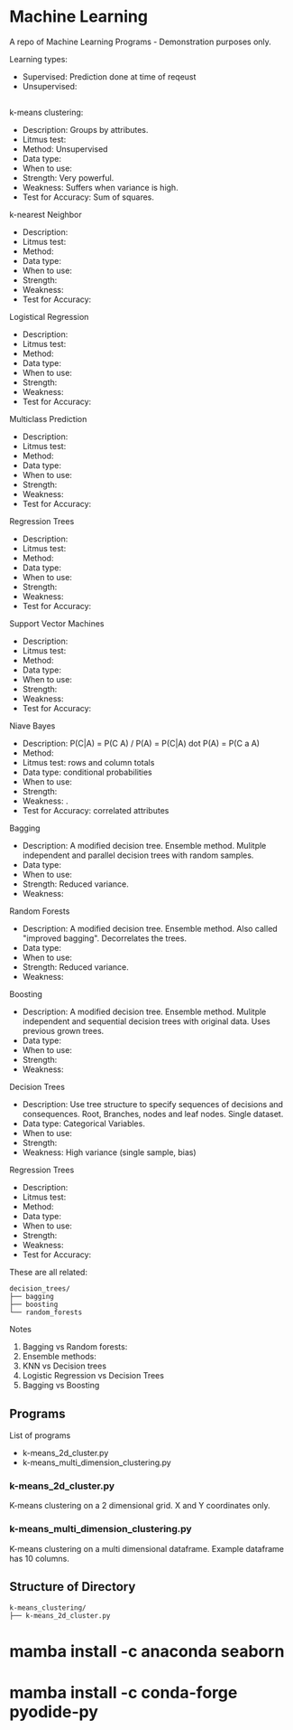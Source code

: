 # Machine Learning
A repo of Machine Learning Programs - Demonstration purposes only.

Learning types:
 - Supervised: Prediction done at time of reqeust
 - Unsupervised: 

##
k-means clustering:
 - Description: Groups by attributes.
 - Litmus test:
 - Method: Unsupervised
 - Data type:
 - When to use:
 - Strength: Very powerful.
 - Weakness: Suffers when variance is high.
 - Test for Accuracy: Sum of squares.

k-nearest Neighbor
 - Description: 
 - Litmus test:
 - Method: 
 - Data type:
 - When to use:
 - Strength: 
 - Weakness:
 - Test for Accuracy: 

Logistical Regression
 - Description: 
 - Litmus test:
 - Method: 
 - Data type:
 - When to use:
 - Strength: 
 - Weakness:
 - Test for Accuracy: 

Multiclass Prediction
 - Description: 
 - Litmus test:
 - Method: 
 - Data type:
 - When to use:
 - Strength: 
 - Weakness:
 - Test for Accuracy: 

Regression Trees
 - Description: 
 - Litmus test:
 - Method: 
 - Data type:
 - When to use:
 - Strength: 
 - Weakness:
 - Test for Accuracy:  

Support Vector Machines
 - Description: 
 - Litmus test:
 - Method: 
 - Data type:
 - When to use:
 - Strength: 
 - Weakness:
 - Test for Accuracy: 

Niave Bayes
 - Description: P(C|A) = P(C A) / P(A) = P(C|A) dot P(A) = P(C a A)
 - Method: 
 - Litmus test: rows and column totals 
 - Data type: conditional probabilities
 - When to use:
 - Strength: 
 - Weakness: .
 - Test for Accuracy: correlated attributes


Bagging
 - Description: A modified decision tree. Ensemble method.  Mulitple independent and parallel decision trees with random samples.
 - Data type:
 - When to use:
 - Strength: Reduced variance.
 - Weakness:

Random Forests
 - Description: A modified decision tree. Ensemble method. Also called "improved bagging". Decorrelates the trees.
 - Data type:
 - When to use:
 - Strength: Reduced variance.
 - Weakness:

Boosting
 - Description: A modified decision tree. Ensemble method. Mulitple independent and sequential decision trees with original data.  Uses previous grown trees.
 - Data type:
 - When to use:
 - Strength:
 - Weakness:

Decision Trees
 - Description: Use tree structure to specify sequences of decisions and consequences.  Root, Branches, nodes and leaf nodes. Single dataset.
 - Data type: Categorical Variables.
 - When to use:
 - Strength:
 - Weakness: High variance (single sample, bias)

Regression Trees
 - Description: 
 - Litmus test:
 - Method: 
 - Data type:
 - When to use:
 - Strength: 
 - Weakness:
 - Test for Accuracy: 

These are all related:
```
decision_trees/
├── bagging
├── boosting
└── random_forests
```

Notes
1) Bagging vs Random forests:
2) Ensemble methods:
3) KNN vs Decision trees
4) Logistic Regression vs Decision Trees
5) Bagging vs Boosting

## Programs
List of programs
 - k-means_2d_cluster.py
 - k-means_multi_dimension_clustering.py


### k-means_2d_cluster.py
 
K-means clustering on a 2 dimensional grid.  X and Y coordinates only.

### k-means_multi_dimension_clustering.py

K-means clustering on a multi dimensional dataframe.
Example dataframe has 10 columns.

## Structure of Directory

```
k-means_clustering/
├── k-means_2d_cluster.py
```


#  mamba install -c anaconda seaborn
#  mamba install -c conda-forge pyodide-py
